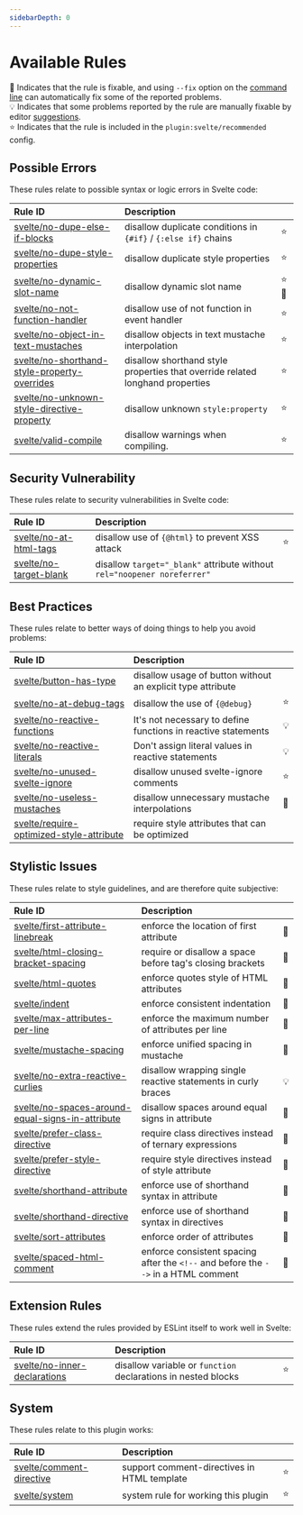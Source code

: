 ```yaml
---
sidebarDepth: 0
---
```


# Available Rules

:wrench: Indicates that the rule is fixable, and using `--fix` option on the [command line](https://eslint.org/docs/user-guide/command-line-interface#fixing-problems) can automatically fix some of the reported problems.  
:bulb: Indicates that some problems reported by the rule are manually fixable by editor [suggestions](https://eslint.org/docs/developer-guide/working-with-rules#providing-suggestions).  
:star: Indicates that the rule is included in the `plugin:svelte/recommended` config.

<!-- This file is automatically generated in tools/update-docs-rules-index.js, do not change! -->

## Possible Errors

These rules relate to possible syntax or logic errors in Svelte code:

| Rule ID | Description |    |
|:--------|:------------|:---|
| [svelte/no-dupe-else-if-blocks](./rules/no-dupe-else-if-blocks.md) | disallow duplicate conditions in `{#if}` / `{:else if}` chains | :star: |
| [svelte/no-dupe-style-properties](./rules/no-dupe-style-properties.md) | disallow duplicate style properties | :star: |
| [svelte/no-dynamic-slot-name](./rules/no-dynamic-slot-name.md) | disallow dynamic slot name | :star::wrench: |
| [svelte/no-not-function-handler](./rules/no-not-function-handler.md) | disallow use of not function in event handler | :star: |
| [svelte/no-object-in-text-mustaches](./rules/no-object-in-text-mustaches.md) | disallow objects in text mustache interpolation | :star: |
| [svelte/no-shorthand-style-property-overrides](./rules/no-shorthand-style-property-overrides.md) | disallow shorthand style properties that override related longhand properties | :star: |
| [svelte/no-unknown-style-directive-property](./rules/no-unknown-style-directive-property.md) | disallow unknown `style:property` | :star: |
| [svelte/valid-compile](./rules/valid-compile.md) | disallow warnings when compiling. | :star: |

## Security Vulnerability

These rules relate to security vulnerabilities in Svelte code:

| Rule ID | Description |    |
|:--------|:------------|:---|
| [svelte/no-at-html-tags](./rules/no-at-html-tags.md) | disallow use of `{@html}` to prevent XSS attack | :star: |
| [svelte/no-target-blank](./rules/no-target-blank.md) | disallow `target="_blank"` attribute without `rel="noopener noreferrer"` |  |

## Best Practices

These rules relate to better ways of doing things to help you avoid problems:

| Rule ID | Description |    |
|:--------|:------------|:---|
| [svelte/button-has-type](./rules/button-has-type.md) | disallow usage of button without an explicit type attribute |  |
| [svelte/no-at-debug-tags](./rules/no-at-debug-tags.md) | disallow the use of `{@debug}` | :star: |
| [svelte/no-reactive-functions](./rules/no-reactive-functions.md) | It's not necessary to define functions in reactive statements | :bulb: |
| [svelte/no-reactive-literals](./rules/no-reactive-literals.md) | Don't assign literal values in reactive statements | :bulb: |
| [svelte/no-unused-svelte-ignore](./rules/no-unused-svelte-ignore.md) | disallow unused svelte-ignore comments | :star: |
| [svelte/no-useless-mustaches](./rules/no-useless-mustaches.md) | disallow unnecessary mustache interpolations | :wrench: |
| [svelte/require-optimized-style-attribute](./rules/require-optimized-style-attribute.md) | require style attributes that can be optimized |  |

## Stylistic Issues

These rules relate to style guidelines, and are therefore quite subjective:

| Rule ID | Description |    |
|:--------|:------------|:---|
| [svelte/first-attribute-linebreak](./rules/first-attribute-linebreak.md) | enforce the location of first attribute | :wrench: |
| [svelte/html-closing-bracket-spacing](./rules/html-closing-bracket-spacing.md) | require or disallow a space before tag's closing brackets | :wrench: |
| [svelte/html-quotes](./rules/html-quotes.md) | enforce quotes style of HTML attributes | :wrench: |
| [svelte/indent](./rules/indent.md) | enforce consistent indentation | :wrench: |
| [svelte/max-attributes-per-line](./rules/max-attributes-per-line.md) | enforce the maximum number of attributes per line | :wrench: |
| [svelte/mustache-spacing](./rules/mustache-spacing.md) | enforce unified spacing in mustache | :wrench: |
| [svelte/no-extra-reactive-curlies](./rules/no-extra-reactive-curlies.md) | disallow wrapping single reactive statements in curly braces | :bulb: |
| [svelte/no-spaces-around-equal-signs-in-attribute](./rules/no-spaces-around-equal-signs-in-attribute.md) | disallow spaces around equal signs in attribute | :wrench: |
| [svelte/prefer-class-directive](./rules/prefer-class-directive.md) | require class directives instead of ternary expressions | :wrench: |
| [svelte/prefer-style-directive](./rules/prefer-style-directive.md) | require style directives instead of style attribute | :wrench: |
| [svelte/shorthand-attribute](./rules/shorthand-attribute.md) | enforce use of shorthand syntax in attribute | :wrench: |
| [svelte/shorthand-directive](./rules/shorthand-directive.md) | enforce use of shorthand syntax in directives | :wrench: |
| [svelte/sort-attributes](./rules/sort-attributes.md) | enforce order of attributes | :wrench: |
| [svelte/spaced-html-comment](./rules/spaced-html-comment.md) | enforce consistent spacing after the `<!--` and before the `-->` in a HTML comment | :wrench: |

## Extension Rules

These rules extend the rules provided by ESLint itself to work well in Svelte:

| Rule ID | Description |    |
|:--------|:------------|:---|
| [svelte/no-inner-declarations](./rules/no-inner-declarations.md) | disallow variable or `function` declarations in nested blocks | :star: |

## System

These rules relate to this plugin works:

| Rule ID | Description |    |
|:--------|:------------|:---|
| [svelte/comment-directive](./rules/comment-directive.md) | support comment-directives in HTML template | :star: |
| [svelte/system](./rules/system.md) | system rule for working this plugin | :star: |
